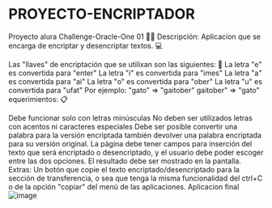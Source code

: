 # PROYECTO-ENCRIPTADOR
Proyecto alura
Challenge-Oracle-One 01 🧑‍💻
Descripción: Aplicacion que se encarga de encriptar y desencriptar textos. 💻

Las "llaves" de encriptación que se utilixan son las siguientes: 🔑
La letra "e" es convertida para "enter"
La letra "i" es convertida para "imes"
La letra "a" es convertida para "ai"
La letra "o" es convertida para "ober"
La letra "u" es convertida para "ufat"
Por ejemplo: "gato" => "gaitober" gaitober" => "gato"
equerimientos: 📋

Debe funcionar solo con letras minúsculas
No deben ser utilizados letras con acentos ni caracteres especiales
Debe ser posible convertir una palabra para la versión encriptada también devolver una palabra encriptada para su versión original.
La página debe tener campos para inserción del texto que será encriptado o desencriptado, y el usuario debe poder escoger entre las dos opciones.
El resultado debe ser mostrado en la pantalla. Extras:
Un botón que copie el texto encriptado/desencriptado para la sección de transferencia, o sea que tenga la misma funcionalidad del ctrl+C o de la opción "copiar" del menú de las aplicaciones.
Aplicacion final 
![image](https://github.com/Antonio2419/encriptador-proyecto/assets/122846303/d9686331-bbb9-4658-b160-2c90d04069a6)
